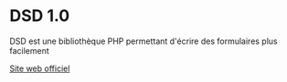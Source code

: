 DSD 1.0
=======

DSD est une bibliothèque PHP permettant d'écrire des formulaires plus
facilement

[Site web officiel](http://gregwar.com/DSD/)
